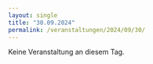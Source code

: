```yaml
---
layout: single
title: "30.09.2024"
permalink: /veranstaltungen/2024/09/30/
---
```


Keine Veranstaltung an diesem Tag.
